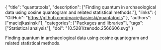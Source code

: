 {
  "title": "quantatools",
  "description": ["Finding quantum in archaeological data using cosine quantogram and related statistical methods."],
  "links": {
    "GitHub": "https://github.com/maciejkasinski/quantatools"
  },
  "authors": ["maciejkasinski"],
  "categories": ["Packages and libraries"],
  "tags": ["Statistical analysis"],
  "doi": "10.5281/zenodo.2566606.svg"
}

<!-- Generated by csv2md.R – do not edit by hand -->

Finding quantum in archaeological data using cosine quantogram and related statistical methods.